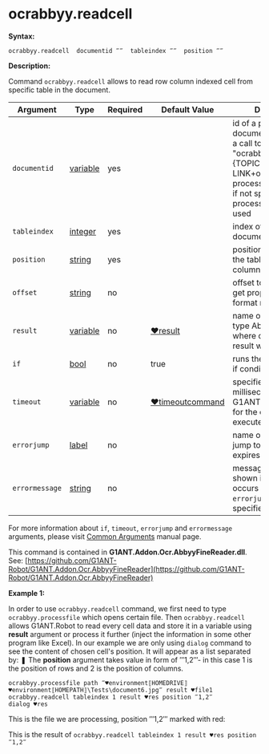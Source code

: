 # ocrabbyy.readcell

**Syntax:**

```G1ANT
ocrabbyy.readcell  documentid ‴‴  tableindex ‴‴  position ‴‴
```

**Description:**

Command `ocrabbyy.readcell` allows to read row column indexed cell from specific table in the document.

| Argument | Type | Required | Default Value | Description |
| -------- | ---- | -------- | ------------- | ----------- |
|`documentid`| [variable](https://github.com/G1ANT-Robot/G1ANT.Manual/blob/master/G1ANT-Language/Special-Characters/variable.md) | yes |  | id of a processed document returned by a call to "ocrabbyy.processfile":{TOPIC-LINK+ocrabby-processfile} command; if not specified, last processed document is used |
|`tableindex`| [integer](https://github.com/G1ANT-Robot/G1ANT.Manual/blob/master/G1ANT-Language/Structures/integer.md) | yes | | index of a table in document |
|`position`| [string](https://github.com/G1ANT-Robot/G1ANT.Manual/blob/master/G1ANT-Language/Structures/string.md) | yes |  | position of the cell in the table in format row, column |
|`offset`| [string](https://github.com/G1ANT-Robot/G1ANT.Manual/blob/master/G1ANT-Language/Structures/string.md) | no |  | offset to be added to get proper value in format row, column |
|`result`| [variable](https://github.com/G1ANT-Robot/G1ANT.Manual/blob/master/G1ANT-Language/Special-Characters/variable.md) | no | [♥result](https://github.com/G1ANT-Robot/G1ANT.Manual/blob/master/G1ANT-Language/Common-Arguments.md)  | name of variable (of type AbbyyDocument) where command’s result will be stored  |
|`if`| [bool](https://github.com/G1ANT-Robot/G1ANT.Manual/blob/master/G1ANT-Language/Structures/bool.md) | no | true | runs the command only if condition is true |
|`timeout`| [variable](https://github.com/G1ANT-Robot/G1ANT.Manual/blob/master/G1ANT-Language/Special-Characters/variable.md) | no | [♥timeoutcommand](https://github.com/G1ANT-Robot/G1ANT.Manual/blob/master/G1ANT-Language/Variables/Special-Variables.md)  | specifies time in milliseconds for G1ANT.Robot to wait for the command to be executed |
|`errorjump` | [label](https://github.com/G1ANT-Robot/G1ANT.Manual/blob/master/G1ANT-Language/Structures/label.md) | no | | name of the label to jump to if given `timeout` expires |
|`errormessage`| [string](https://github.com/G1ANT-Robot/G1ANT.Manual/blob/master/G1ANT-Language/Structures/string.md) | no |  | message that will be shown in case error occurs and no `errorjump` argument is specified |

For more information about `if`, `timeout`, `errorjump` and `errormessage` arguments, please visit [Common Arguments](https://github.com/G1ANT-Robot/G1ANT.Manual/blob/master/G1ANT-Language/Common-Arguments.md)  manual page.

This command is contained in **G1ANT.Addon.Ocr.AbbyyFineReader.dll**.
See: [https://github.com/G1ANT-Robot/G1ANT.Addon.Ocr.AbbyyFineReader](https://github.com/G1ANT-Robot/G1ANT.Addon.Ocr.AbbyyFineReader)

**Example 1:**

In order to use `ocrabbyy.readcell` command, we first need to type `ocrabbyy.processfile` which opens certain file.
Then `ocrabbyy.readcell` allows G1ANT.Robot to read every cell data and store it in a variable using **result** argument or process it further (inject the information in some other program like Excel). In our example we are only using `dialog` command to see the content of chosen cell's position. It will appear as a list separated by: ❚ The **position** argument takes value in form of ‴1,2‴- in this case 1 is the position of rows and 2 is the position of columns.

```G1ANT
ocrabbyy.processfile path ‴♥environment⟦HOMEDRIVE⟧♥environment⟦HOMEPATH⟧\Tests\document6.jpg‴ result ♥file1
ocrabbyy.readcell tableindex 1 result ♥res position ‴1,2‴
dialog ♥res
```

This is the file we are processing, position  ‴1,2‴ marked with red:

This is the result of `ocrabbyy.readcell tableindex 1 result ♥res position ‴1,2‴`

